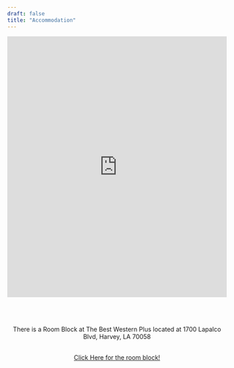 ```yaml
---
draft: false
title: "Accommodation"
---
```


<div style="text-align: center;">

<div style="width: 100%"><iframe scrolling="no" marginheight="0" marginwidth="0" src="https://maps.google.com/maps?width=100%25&amp;height=600&amp;hl=en&amp;q=1700%20Lapalco%20Blvd,%20Harvey,%20LA%2070058+(Best%20Western%20Plus%20Westbank)&amp;t=&amp;z=16&amp;ie=UTF8&amp;iwloc=B&amp;output=embed" width="100%" height="600" frameborder="0"><a href="https://www.gps.ie/">gps systems</a></iframe></div>
<br>
<br>
<br>

There is a Room Block at The Best Western Plus located at 1700 Lapalco Blvd, Harvey, LA 70058
<br>
<br>

[Click Here for the room block!](https://www.bestwestern.com/en_US/book/hotel-rooms.19045.html?groupId=W50XF2S9)
<br>
<br>

</p>

</div>